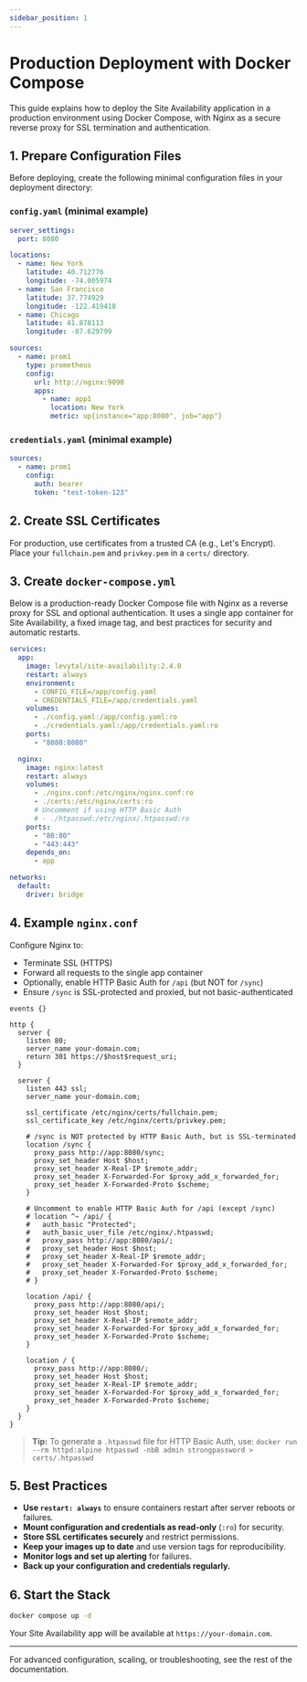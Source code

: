 ```yaml
---
sidebar_position: 1
---
```


# Production Deployment with Docker Compose

This guide explains how to deploy the Site Availability application in a production environment using Docker Compose, with Nginx as a secure reverse proxy for SSL termination and authentication.

## 1. Prepare Configuration Files

Before deploying, create the following minimal configuration files in your deployment directory:

### `config.yaml` (minimal example)

```yaml
server_settings:
  port: 8080

locations:
  - name: New York
    latitude: 40.712776
    longitude: -74.005974
  - name: San Francisco
    latitude: 37.774929
    longitude: -122.419418
  - name: Chicago
    latitude: 41.878113
    longitude: -87.629799

sources:
  - name: prom1
    type: prometheus
    config:
      url: http://nginx:9090
      apps:
        - name: app1
          location: New York
          metric: up{instance="app:8080", job="app"}
```

### `credentials.yaml` (minimal example)

```yaml
sources:
  - name: prom1
    config:
      auth: bearer
      token: "test-token-123"
```

## 2. Create SSL Certificates

For production, use certificates from a trusted CA (e.g., Let's Encrypt). Place your `fullchain.pem` and `privkey.pem` in a `certs/` directory.

## 3. Create `docker-compose.yml`

Below is a production-ready Docker Compose file with Nginx as a reverse proxy for SSL and optional authentication. It uses a single app container for Site Availability, a fixed image tag, and best practices for security and automatic restarts.

```yaml
services:
  app:
    image: levytal/site-availability:2.4.0
    restart: always
    environment:
      - CONFIG_FILE=/app/config.yaml
      - CREDENTIALS_FILE=/app/credentials.yaml
    volumes:
      - ./config.yaml:/app/config.yaml:ro
      - ./credentials.yaml:/app/credentials.yaml:ro
    ports:
      - "8080:8080"

  nginx:
    image: nginx:latest
    restart: always
    volumes:
      - ./nginx.conf:/etc/nginx/nginx.conf:ro
      - ./certs:/etc/nginx/certs:ro
      # Uncomment if using HTTP Basic Auth
      # - ./htpasswd:/etc/nginx/.htpasswd:ro
    ports:
      - "80:80"
      - "443:443"
    depends_on:
      - app

networks:
  default:
    driver: bridge
```

## 4. Example `nginx.conf`

Configure Nginx to:

- Terminate SSL (HTTPS)
- Forward all requests to the single app container
- Optionally, enable HTTP Basic Auth for `/api` (but NOT for `/sync`)
- Ensure `/sync` is SSL-protected and proxied, but not basic-authenticated

```nginx
events {}

http {
  server {
    listen 80;
    server_name your-domain.com;
    return 301 https://$host$request_uri;
  }

  server {
    listen 443 ssl;
    server_name your-domain.com;

    ssl_certificate /etc/nginx/certs/fullchain.pem;
    ssl_certificate_key /etc/nginx/certs/privkey.pem;

    # /sync is NOT protected by HTTP Basic Auth, but is SSL-terminated
    location /sync {
      proxy_pass http://app:8080/sync;
      proxy_set_header Host $host;
      proxy_set_header X-Real-IP $remote_addr;
      proxy_set_header X-Forwarded-For $proxy_add_x_forwarded_for;
      proxy_set_header X-Forwarded-Proto $scheme;
    }

    # Uncomment to enable HTTP Basic Auth for /api (except /sync)
    # location ^~ /api/ {
    #   auth_basic "Protected";
    #   auth_basic_user_file /etc/nginx/.htpasswd;
    #   proxy_pass http://app:8080/api/;
    #   proxy_set_header Host $host;
    #   proxy_set_header X-Real-IP $remote_addr;
    #   proxy_set_header X-Forwarded-For $proxy_add_x_forwarded_for;
    #   proxy_set_header X-Forwarded-Proto $scheme;
    # }

    location /api/ {
      proxy_pass http://app:8080/api/;
      proxy_set_header Host $host;
      proxy_set_header X-Real-IP $remote_addr;
      proxy_set_header X-Forwarded-For $proxy_add_x_forwarded_for;
      proxy_set_header X-Forwarded-Proto $scheme;
    }

    location / {
      proxy_pass http://app:8080/;
      proxy_set_header Host $host;
      proxy_set_header X-Real-IP $remote_addr;
      proxy_set_header X-Forwarded-For $proxy_add_x_forwarded_for;
      proxy_set_header X-Forwarded-Proto $scheme;
    }
  }
}
```

> **Tip:** To generate a `.htpasswd` file for HTTP Basic Auth, use:
> `docker run --rm httpd:alpine htpasswd -nbB admin strongpassword > certs/.htpasswd`

## 5. Best Practices

- **Use `restart: always`** to ensure containers restart after server reboots or failures.
- **Mount configuration and credentials as read-only** (`:ro`) for security.
- **Store SSL certificates securely** and restrict permissions.
- **Keep your images up to date** and use version tags for reproducibility.
- **Monitor logs and set up alerting** for failures.
- **Back up your configuration and credentials regularly.**

## 6. Start the Stack

```bash
docker compose up -d
```

Your Site Availability app will be available at `https://your-domain.com`.

---

For advanced configuration, scaling, or troubleshooting, see the rest of the documentation.
